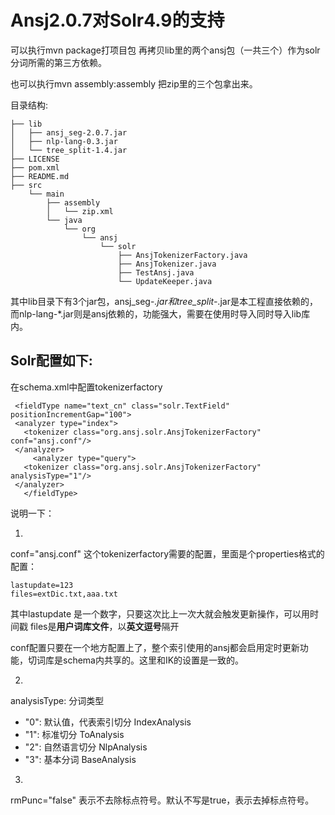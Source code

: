 # Ansj2.0.7对Solr4.9的支持

可以执行mvn package打项目包 再拷贝lib里的两个ansj包（一共三个）作为solr分词所需的第三方依赖。

也可以执行mvn assembly:assembly 把zip里的三个包拿出来。

目录结构:

```tree
├── lib
│   ├── ansj_seg-2.0.7.jar
│   ├── nlp-lang-0.3.jar
│   └── tree_split-1.4.jar
├── LICENSE
├── pom.xml
├── README.md
├── src
    └── main
        ├── assembly
        │   └── zip.xml
        └── java
            └── org
                └── ansj
                    └── solr
                        ├── AnsjTokenizerFactory.java
                        ├── AnsjTokenizer.java
                        ├── TestAnsj.java
                        └── UpdateKeeper.java
```

其中lib目录下有3个jar包，ansj_seg-*.jar和tree_split-*.jar是本工程直接依赖的，而nlp-lang-*.jar则是ansj依赖的，功能强大，需要在使用时导入同时导入lib库内。

## Solr配置如下:

在schema.xml中配置tokenizerfactory

     <fieldType name="text_cn" class="solr.TextField" positionIncrementGap="100">
     <analyzer type="index">
       <tokenizer class="org.ansj.solr.AnsjTokenizerFactory" conf="ansj.conf"/>
     </analyzer>
    	 <analyzer type="query">
       <tokenizer class="org.ansj.solr.AnsjTokenizerFactory" analysisType="1"/>
     </analyzer>
       </fieldType>


说明一下： 

1.

conf="ansj.conf" 这个tokenizerfactory需要的配置，里面是个properties格式的配置：

    lastupdate=123
    files=extDic.txt,aaa.txt

其中lastupdate 是一个数字，只要这次比上一次大就会触发更新操作，可以用时间戳 files是**用户词库文件**，以**英文逗号**隔开

conf配置只要在一个地方配置上了，整个索引使用的ansj都会启用定时更新功能，切词库是schema内共享的。这里和IK的设置是一致的。

2.

analysisType: 分词类型

- "0": 默认值，代表索引切分 IndexAnalysis
- "1": 标准切分 ToAnalysis
- "2": 自然语言切分 NlpAnalysis
- "3": 基本分词 BaseAnalysis

3.

rmPunc="false" 表示不去除标点符号。默认不写是true，表示去掉标点符号。

